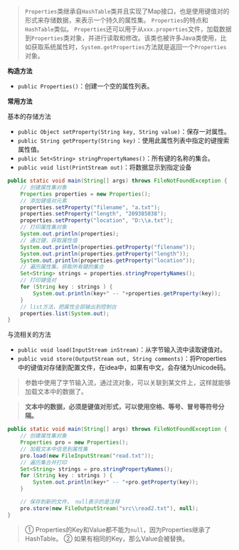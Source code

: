 
>`Properties`类继承自`HashTable`类并且实现了Map接口，也是使用键值对的形式来存储数据，来表示一个持久的属性集。
`Properties`的特点和`HashTable`类似。
`Properties`还可以用于从`xxx.properties`文件，加载数据到`Properties`类对象，并进行读取和修改。该类也被许多Java类使用，比如获取系统属性时，`System.getProperties`方法就是返回一个`Properties`对象。


**构造方法**

* `public Properties()`：创建一个空的属性列表。



**常用方法**

基本的存储方法

* `public Object setProperty(String key, String value)`：保存一对属性。
* `public String getProperty(String key)`：使用此属性列表中指定的键搜索属性值。
* `public Set<String> stringPropertyNames()`：所有键的名称的集合。
* `public void list(PrintStream out)`：将数据显示到指定设备

```java
public static void main(String[] args) throws FileNotFoundException {
    // 创建属性集对象
    Properties properties = new Properties();
    // 添加键值对元素
    properties.setProperty("filename", "a.txt");
    properties.setProperty("length", "209385038");
    properties.setProperty("location", "D:\\a.txt");
    // 打印属性集对象
    System.out.println(properties);
    // 通过键，获取属性值
    System.out.println(properties.getProperty("filename"));
    System.out.println(properties.getProperty("length"));
    System.out.println(properties.getProperty("location"));
    // 遍历属性集，获取所有键的集合
    Set<String> strings = properties.stringPropertyNames();
    // 打印键值对
    for (String key : strings ) {
        System.out.println(key+" -- "+properties.getProperty(key));
    }
    // list方法，把属性全部输出到控制台
    properties.list(System.out);
}
```


与流相关的方法

* `public void load(InputStream inStream)`：从字节输入流中读取键值对。
* `public void store(OutputStream out, String comments)`：将Properties中的键值对存储到配置文件，在idea中，如果有中文，会存储为Unicode码。

> 参数中使用了字节输入流，通过流对象，可以关联到某文件上，这样就能够加载文本中的数据了。

> **文本中的数据，必须是键值对形式，可以使用空格、等号、冒号等符号分隔。**

```java
public static void main(String[] args) throws FileNotFoundException {
    // 创建属性集对象
    Properties pro = new Properties();
    // 加载文本中信息到属性集
    pro.load(new FileInputStream("read.txt"));
    // 遍历集合并打印
    Set<String> strings = pro.stringPropertyNames();
    for (String key : strings ) {
        System.out.println(key+" -- "+pro.getProperty(key));
    }

    // 保存到新的文件， null表示的是注释
    pro.store(new FileOutputStream("src\\read2.txt"), null);
}
```


> ① Properties的Key和Value都不能为`null`，因为Properties继承了HashTable。
② 如果有相同的Key，那么Value会被替换。
